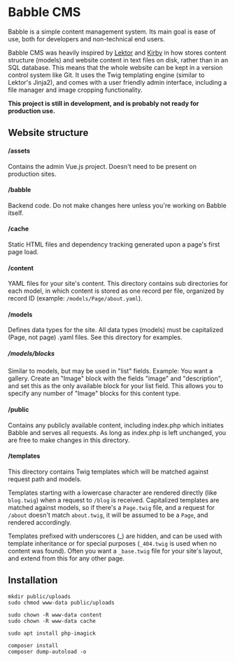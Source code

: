 # Babble CMS
Babble is a simple content management system. Its main goal is ease of use, 
both for developers and non-technical end users.

Babble CMS was heavily inspired by [Lektor](https://www.getlektor.com/)
and [Kirby](https://getkirby.com/) in how stores content structure (models) and
website content in text files on disk, rather than in an SQL database. This means
that the whole website can be kept in a version control system like Git. It uses
the Twig templating engine (similar to Lektor's Jinja2), and comes with a user
friendly admin interface, including a file manager and image cropping functionality.

**This project is still in development, and is probably not ready for production use.**

## Website structure
#### /assets
Contains the admin Vue.js project. Doesn't need to be present on production sites.

#### /babble
Backend code. Do not make changes here unless you're working on Babble itself.

#### /cache
Static HTML files and dependency tracking generated upon a page's first page load.

#### /content
YAML files for your site's content. This directory contains sub directories for each model,
in which content is stored as one record per file, organized by record ID
(example: `/models/Page/about.yaml`).

#### /models
Defines data types for the site. All data types (models) must be capitalized (Page, not page)
.yaml files. See this directory for examples.

##### /models/blocks
Similar to models, but may be used in "list" fields. Example: You want a gallery. Create an
"Image" block with the fields "image" and "description", and set this as the only available
block for your list field. This allows you to specify any number of "Image" blocks for this
content type.

#### /public
Contains any publicly available content, including index.php which initiates Babble and
serves all requests. As long as index.php is left unchanged, you are free to make changes
in this directory.

#### /templates
This directory contains Twig templates which will be matched against request path and
models.

Templates starting with a lowercase character are rendered directly (like `blog.twig`) 
when a request to `/blog` is received. Capitalized templates are matched against models, 
so if there's a `Page.twig` file, and a request for `/about` doesn't match `about.twig`, 
it will be assumed to be a `Page`, and rendered accordingly.

Templates prefixed with underscores (_) are hidden, and can be used with template
inheritance or for special purposes (`_404.twig` is used when no content was found). 
Often you want a `_base.twig` file for your site's layout, and extend from this for any
other page.

## Installation
```
mkdir public/uploads
sudo chmod www-data public/uploads

sudo chown -R www-data content
sudo chown -R www-data cache

sudo apt install php-imagick

composer install
composer dump-autoload -o
```
